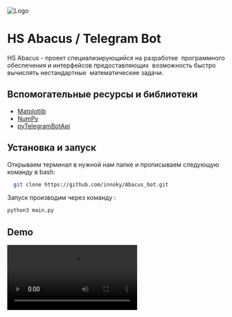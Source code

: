 
![Logo](https://innoky.github.io/images/Frame139.png)


# HS Abacus / Telegram Bot

HS Abacus - проект специализирующийся на разработке 
программного обеспечения и  интерфейсов предоставляющих 
возможность быстро вычислять нестандартные 
математические задачи.


## Вспомогательные ресурсы и библиотеки

 - [Matplotlib](https://matplotlib.org/)
 - [NumPy](https://numpy.org/)
 - [pyTelegramBotApi](https://github.com/eternnoir/pyTelegramBotAPI)


## Установка и запуск

Открываем терминал в нужной нам папке и прописываем следующую команду в bash:


```bash
  git clone https://github.com/innoky/Abacus_bot.git
```
Запуск производим через команду :
```bash
python3 main.py
```

    
## Demo


![](https://github.com/innoky/Abacus_bot/blob/main/doc_2023-01-04_23-40-10.mp4)
